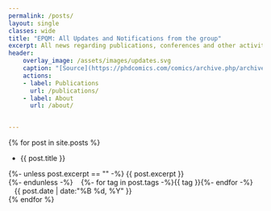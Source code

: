 ```yaml
---
permalink: /posts/
layout: single
classes: wide
title: "EPQM: All Updates and Notifications from the group"
excerpt: All news regarding publications, conferences and other activity in the group
header:
    overlay_image: /assets/images/updates.svg
    caption: "[Source](https://phdcomics.com/comics/archive.php/archive/archive_print.php?comicid=1366)"
    actions:
    - label: Publications
      url: /publications/
    - label: About
      url: /about/


---
```


{% for post in site.posts %}
- <a class="hover-underline-animation" style="text-decoration: none;" href="{{ post.url }}">{{ post.title }}</a><br>
<span class="pub__authors">
{%- unless post.excerpt == "" -%}
{{ post.excerpt }}<br>
{%- endunless -%}
<i class="fas fa-tags"></i>&nbsp;&nbsp;&nbsp;{%- for tag in post.tags -%}<span class="btn btn--primary tag__highlight">{{ tag }}</span>{%- endfor -%}<br></span>
<i class="far fa-calendar-alt"></i> &nbsp;&nbsp;&nbsp;<span>{{ post.date | date:"%B %d, %Y"  }}</span>
<br>
{% endfor %}
